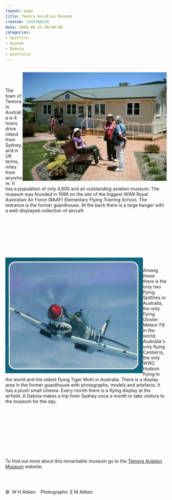 ```yaml
---
layout: page
title: Temora Aviation Museum
created: 1245786510
date: 2009-06-23 00:00:00
categories:
- Spitfire
- museum
- Dakota
- Australia
---
```

<p><br />&nbsp;&nbsp;<img class="article" height="338" width="450" align="right" alt="Visitors at the Temora Aviation Museum" src="/images/Temora/Temora-007.jpg" /><br />&nbsp;</p><p>The town of Temora in Australia is 4 hours drive inland from Sydney, and in UK terms, miles from anywhere. It has a population of only 4,600 and an outstanding aviation museum. The museum was founded in 1999 on the site of the biggest WWII Royal Australian Air Force (RAAF) Elementary Flying Training School. The entrance is the former guardhouse. At the back there is a large hanger with a well-displayed collection of aircraft.</p><p>&nbsp;</p><p>&nbsp;</p><p>&nbsp;</p><p>&nbsp;</p><p><img class="article" height="360" width="430" align="left" src="/images/Temora/Temora-spitfireb.jpg" alt="Spitfire" /></p><p>&nbsp;</p><p>Among these there is the only two flying Spitfires in Australia, the only flying Gloster Meteor F8 in the world; Australia's only flying Canberra, the only WW2 Hudson flying in the world and the oldest flying Tiger Moth in Australia. There is a display area in the former guardhouse with photographs, models and artefacts. It has a plush small cinema. Every month there is a flying display at the airfield. A Dakota makes a trip from Sydney once a month to take visitors to the museum for the day.</p><p>&nbsp;</p><p>&nbsp;</p><p>&nbsp;</p><p>&nbsp;</p><p>&nbsp;</p><p>To find out more about this remarkable museum go to the <a href="http://www.aviationmuseum.com.au">Temora Aviation Museum</a> website. <br />&nbsp;</p><p>&nbsp;</p><p>&copy;&nbsp; W H Aitken&nbsp;&nbsp;&nbsp; Photographs&nbsp; E M Aitken</p>

